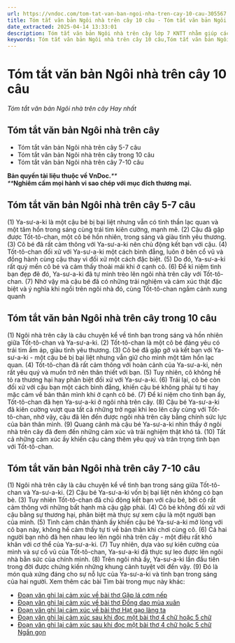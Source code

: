 ```yaml
---
url: https://vndoc.com/tom-tat-van-ban-ngoi-nha-tren-cay-10-cau-305567
title: Tóm tắt văn bản Ngôi nhà trên cây 10 câu - Tóm tắt văn bản Ngôi nhà trên cây Hay nhất - VnDoc.com
date_extracted: 2025-04-14 13:33:01
description: Tóm tắt văn bản Ngôi nhà trên cây lớp 7 KNTT nhằm giúp các em HS đạt kết quả tốt trong quá trình làm bài tập và học tập môn Ngữ văn lớp 7 sách Kết nối tri thức.
keywords: Tóm tắt văn bản Ngôi nhà trên cây 10 câu,Tóm tắt văn bản Ngôi nhà trên cây 5-7 câu,Tóm tắt văn bản Ngôi nhà trên cây 7-10 câu,Tóm tắt văn bản Ngôi nhà trên cây hay nhất,Tóm tắt văn bản Ngôi nhà trên cây,Tóm tắt văn bản Ngôi nhà trên cây trong 10 câu,Tóm tắt văn bản Ngôi nhà trên cây lớp 7,Tóm tắt Ngôi nhà trên cây,Ngôi nhà trên cây lớp 7
---
```


# Tóm tắt văn bản Ngôi nhà trên cây 10 câu
 _Tóm tắt văn bản Ngôi nhà trên cây Hay nhất_
## **Tóm tắt văn bản Ngôi nhà trên cây**
  * Tóm tắt văn bản Ngôi nhà trên cây 5-7 câu
  * Tóm tắt văn bản Ngôi nhà trên cây trong 10 câu
  * Tóm tắt văn bản Ngôi nhà trên cây 7-10 câu

**Bản quyền tài liệu thuộc về VnDoc.**_**  
**_**Nghiêm cấm mọi hành vi sao chép với mục đích thương mại.**
## **Tóm tắt văn bản Ngôi nhà trên cây 5-7 câu**
\(1\) Ya-sư-a-ki là một cậu bé bị bại liệt nhưng vẫn có tinh thần lạc quan và một tâm hồn trong sáng cùng trái tim kiên cường, mạnh mẽ. \(2\) Cậu đã gặp được Tốt-tô-chan, một cô bé hồn nhiên, trong sáng và giàu tình yêu thương. \(3\) Cô bé đã rất cảm thông với Ya-sư-a-ki nên chủ động kết bạn với cậu. \(4\) Tốt-tô-chan đối xử với Ya-sư-a-ki một cách bình đẳng, luôn ở bên cổ vũ và đồng hành cùng cậu thay vì đối xử một cách đặc biệt. \(5\) Do đó, Ya-sư-a-ki rất quý mến cô bé và cảm thấy thoải mái khi ở cạnh cô. \(6\) Để kỉ niệm tình bạn đẹp đẽ đó, Ya-sư-a-ki đã tự mình trèo lên ngôi nhà trên cây với Tốt-tô-chan. \(7\) Nhờ vậy mà cậu bé đã có những trải nghiệm và cảm xúc thật đặc biệt và ý nghĩa khi ngồi trên ngôi nhà đó, cùng Tốt-tô-chan ngắm cảnh xung quanh
## **Tóm tắt văn bản Ngôi nhà trên cây trong 10 câu**
\(1\) Ngôi nhà trên cây là câu chuyện kể về tình bạn trong sáng và hồn nhiên giữa Tốt-tô-chan và Ya-sư-a-ki. \(2\) Tốt-tô-chan là một cô bé đáng yêu có trái tim ấm áp, giàu tình yêu thương. \(3\) Cô bé đã gặp gỡ và kết bạn với Ya-sư-a-ki - một cậu bé bị bại liệt nhưng vẫn giữ cho mình một tâm hồn lạc quan. \(4\) Tốt-tô-chan đã rất cảm thông với hoàn cảnh của Ya-sư-a-ki, nên rất yêu quý và muốn trở nên thân thiết với bạn. \(5\) Tuy nhiên, cô không hề tỏ ra thương hại hay phân biệt đối xử với Ya-sư-a-ki. \(6\) Trái lại, cô bé còn đối xử với cậu bạn một cách bình đẳng, khiến cậu bé không phải tự ti hay mặc cảm về bản thân mình khi ở cạnh cô bé. \(7\) Để kỉ niệm cho tình bạn ấy, Tốt-tô-chan đã hẹn Ya-sư-a-ki ở ngôi nhà trên cây. \(8\) Cậu bé Ya-sư-a-ki đã kiên cường vượt qua tất cả những trở ngại khi leo lên cây cùng với Tốt-tô-chan, nhờ vậy, cậu đã lên đến được ngôi nhà trên cây bằng chính sức lực của bản thân mình. \(9\) Quang cảnh mà cậu bé Ya-sư-a-ki nhìn thấy ở ngôi nhà trên cây đã đem đến những cảm xúc và trải nghiệm thật khó tả. \(10\) Tất cả những cảm xúc ấy khiến cậu càng thêm yêu quý và trân trọng tình bạn với Tốt-tô-chan.
## **Tóm tắt văn bản Ngôi nhà trên cây 7-10 câu**
\(1\) Ngôi nhà trên cây là câu chuyện kể về tình bạn trong sáng giữa Tốt-tô-chan và Ya-sư-a-ki. \(2\) Cậu bé Ya-sư-a-ki vốn bị bại liệt nên không có bạn bè. \(3\) Tuy nhiên Tốt-tô-chan đã chủ động kết bạn với cậu bé, bởi cô rất cảm thông với những bất hạnh mà cậu gặp phải. \(4\) Cô bé không đối xử với cậu bằng sự thương hại, phân biệt mà thực sự xem cậu là một người bạn của mình. \(5\) Tình cảm chân thành ấy khiến cậu bé Ya-sư-a-ki mở lòng với cô bạn này, không hề cảm thấy tự ti về bản thân khi chơi cùng cô. \(6\) Cả hai người bạn nhỏ đã hẹn nhau leo lên ngôi nhà trên cây - một điều rất khó khăn với cơ thể của Ya-sư-a-ki. \(7\) Tuy nhiên, dựa vào sự kiên cường của mình và sự cổ vũ của Tốt-tô-chan, Ya-sư-a-ki đã thực sự leo được lên ngôi nhà bằn sức của chính mình. \(8\) Trên ngôi nhà ấy, Ya-sư-a-ki lần đầu tiên trong đời được chứng kiến những khung cảnh tuyệt vời đến vậy. \(9\) Đó là món quà xứng đáng cho sự nỗ lực của Ya-sư-a-ki và tình bạn trong sáng của hai người.
Xem thêm các bài Tìm bài trong mục này khác:
  * [Đoạn văn ghi lại cảm xúc về bài thơ Gặp lá cơm nếp](</doan-van-ghi-lai-cam-xuc-sau-khi-doc-bai-tho-gap-la-com-nep-276451>)
  * [Đoạn văn ghi lại cảm xúc về bài thơ Đồng dao mùa xuân](</doan-van-ghi-lai-cam-xuc-sau-khi-doc-bai-tho-dong-dao-mua-xuan-276452>)
  * [Đoạn văn ghi lại cảm xúc về bài thơ Hạt gạo làng ta](</neu-cam-nghi-cua-em-ve-doan-tho-hat-gao-lang-ta-169265>)
  * [Đoạn văn ghi lại cảm xúc sau khi đọc một bài thơ 4 chữ hoặc 5 chữ](</viet-doan-van-ghi-lai-cam-xuc-sau-khi-doc-mot-bai-tho-4-chu-hoac-5-chu-276455>)
  * [Đoạn văn ghi lại cảm xúc sau khi đọc một bài thơ 4 chữ hoặc 5 chữ Ngắn gọn](</viet-doan-van-ghi-lai-cam-xuc-sau-khi-doc-mot-bai-tho-4-chu-hoac-5-chu-ngan-gon-276457>)

